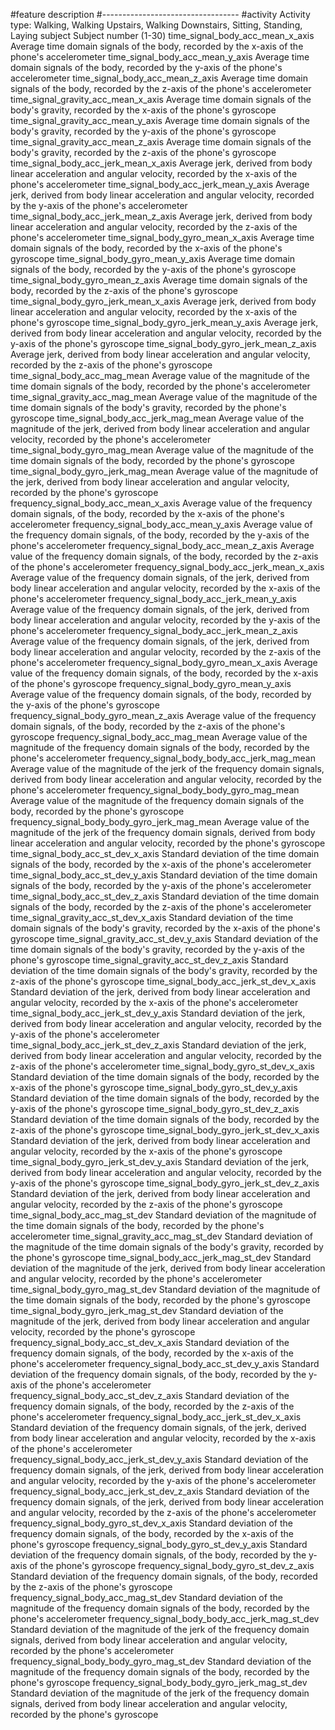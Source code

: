 #feature	  description
#----------------------------------
#activity	                        Activity type: Walking, Walking Upstairs, Walking Downstairs, Sitting, Standing,                                  Laying
subject	                          Subject number (1-30)
time_signal_body_acc_mean_x_axis	Average time domain signals of the body, recorded by the x-axis of the phone's accelerometer
time_signal_body_acc_mean_y_axis	Average time domain signals of the body, recorded by the y-axis of the phone's accelerometer
time_signal_body_acc_mean_z_axis	Average time domain signals of the body, recorded by the z-axis of the phone's accelerometer
time_signal_gravity_acc_mean_x_axis	Average time domain signals of the body's gravity, recorded by the x-axis of the phone's gyroscope
time_signal_gravity_acc_mean_y_axis	Average time domain signals of the body's gravity, recorded by the y-axis of the phone's gyroscope
time_signal_gravity_acc_mean_z_axis	Average time domain signals of the body's gravity, recorded by the z-axis of the phone's gyroscope
time_signal_body_acc_jerk_mean_x_axis	Average jerk, derived from body linear acceleration and angular velocity, recorded by the x-axis of the phone's accelerometer
time_signal_body_acc_jerk_mean_y_axis	Average jerk, derived from body linear acceleration and angular velocity, recorded by the y-axis of the phone's accelerometer
time_signal_body_acc_jerk_mean_z_axis	Average jerk, derived from body linear acceleration and angular velocity, recorded by the z-axis of the phone's accelerometer
time_signal_body_gyro_mean_x_axis	Average time domain signals of the body, recorded by the x-axis of the phone's gyroscope
time_signal_body_gyro_mean_y_axis	Average time domain signals of the body, recorded by the y-axis of the phone's gyroscope
time_signal_body_gyro_mean_z_axis	Average time domain signals of the body, recorded by the z-axis of the phone's gyroscope
time_signal_body_gyro_jerk_mean_x_axis	Average jerk, derived from body linear acceleration and angular velocity, recorded by the x-axis of the phone's gyroscope
time_signal_body_gyro_jerk_mean_y_axis	Average jerk, derived from body linear acceleration and angular velocity, recorded by the y-axis of the phone's gyroscope
time_signal_body_gyro_jerk_mean_z_axis	Average jerk, derived from body linear acceleration and angular velocity, recorded by the z-axis of the phone's gyroscope
time_signal_body_acc_mag_mean	Average value of the magnitude of the time domain signals of the body, recorded by the phone's accelerometer
time_signal_gravity_acc_mag_mean	Average value of the magnitude of the time domain signals of the body's gravity, recorded by the phone's gyroscope
time_signal_body_acc_jerk_mag_mean	Average value of the magnitude of the jerk, derived from body linear acceleration and angular velocity, recorded by the phone's accelerometer
time_signal_body_gyro_mag_mean	Average value of the magnitude of the time domain signals of the body, recorded by the phone's gyroscope
time_signal_body_gyro_jerk_mag_mean	Average value of the magnitude of the jerk, derived from body linear acceleration and angular velocity, recorded by the phone's gyroscope
frequency_signal_body_acc_mean_x_axis	Average value of the frequency domain signals, of the body, recorded by the x-axis of the phone's accelerometer
frequency_signal_body_acc_mean_y_axis	Average value of the frequency domain signals, of the body, recorded by the y-axis of the phone's accelerometer
frequency_signal_body_acc_mean_z_axis	Average value of the frequency domain signals, of the body, recorded by the z-axis of the phone's accelerometer
frequency_signal_body_acc_jerk_mean_x_axis	Average value of the frequency domain signals, of the jerk, derived from body linear acceleration and angular velocity, recorded by the x-axis of the phone's accelerometer
frequency_signal_body_acc_jerk_mean_y_axis	Average value of the frequency domain signals, of the jerk, derived from body linear acceleration and angular velocity, recorded by the y-axis of the phone's accelerometer
frequency_signal_body_acc_jerk_mean_z_axis	Average value of the frequency domain signals, of the jerk, derived from body linear acceleration and angular velocity, recorded by the z-axis of the phone's accelerometer
frequency_signal_body_gyro_mean_x_axis	Average value of the frequency domain signals, of the body, recorded by the x-axis of the phone's gyroscope
frequency_signal_body_gyro_mean_y_axis	Average value of the frequency domain signals, of the body, recorded by the y-axis of the phone's gyroscope
frequency_signal_body_gyro_mean_z_axis	Average value of the frequency domain signals, of the body, recorded by the z-axis of the phone's gyroscope
frequency_signal_body_acc_mag_mean	Average value of the magnitude of the frequency domain signals of the body, recorded by the phone's accelerometer
frequency_signal_body_body_acc_jerk_mag_mean	Average value of the magnitude of the jerk of the frequency domain signals, derived from body linear acceleration and angular velocity, recorded by the phone's accelerometer
frequency_signal_body_body_gyro_mag_mean	Average value of the magnitude of the frequency domain signals of the body, recorded by the phone's gyroscope
frequency_signal_body_body_gyro_jerk_mag_mean	Average value of the magnitude of the jerk of the frequency domain signals, derived from body linear acceleration and angular velocity, recorded by the phone's gyroscope
time_signal_body_acc_st_dev_x_axis	Standard deviation of the time domain signals of the body, recorded by the x-axis of the phone's accelerometer
time_signal_body_acc_st_dev_y_axis	Standard deviation of the time domain signals of the body, recorded by the y-axis of the phone's accelerometer
time_signal_body_acc_st_dev_z_axis	Standard deviation of the time domain signals of the body, recorded by the z-axis of the phone's accelerometer
time_signal_gravity_acc_st_dev_x_axis	Standard deviation of the time domain signals of the body's gravity, recorded by the x-axis of the phone's gyroscope
time_signal_gravity_acc_st_dev_y_axis	Standard deviation of the time domain signals of the body's gravity, recorded by the y-axis of the phone's gyroscope
time_signal_gravity_acc_st_dev_z_axis	Standard deviation of the time domain signals of the body's gravity, recorded by the z-axis of the phone's gyroscope
time_signal_body_acc_jerk_st_dev_x_axis	Standard deviation of the jerk, derived from body linear acceleration and angular velocity, recorded by the x-axis of the phone's accelerometer
time_signal_body_acc_jerk_st_dev_y_axis	Standard deviation of the jerk, derived from body linear acceleration and angular velocity, recorded by the y-axis of the phone's accelerometer
time_signal_body_acc_jerk_st_dev_z_axis	Standard deviation of the jerk, derived from body linear acceleration and angular velocity, recorded by the z-axis of the phone's accelerometer
time_signal_body_gyro_st_dev_x_axis	Standard deviation of the time domain signals of the body, recorded by the x-axis of the phone's gyroscope
time_signal_body_gyro_st_dev_y_axis	Standard deviation of the time domain signals of the body, recorded by the y-axis of the phone's gyroscope
time_signal_body_gyro_st_dev_z_axis	Standard deviation of the time domain signals of the body, recorded by the z-axis of the phone's gyroscope
time_signal_body_gyro_jerk_st_dev_x_axis	Standard deviation of the jerk, derived from body linear acceleration and angular velocity, recorded by the x-axis of the phone's gyroscope
time_signal_body_gyro_jerk_st_dev_y_axis	Standard deviation of the jerk, derived from body linear acceleration and angular velocity, recorded by the y-axis of the phone's gyroscope
time_signal_body_gyro_jerk_st_dev_z_axis	Standard deviation of the jerk, derived from body linear acceleration and angular velocity, recorded by the z-axis of the phone's gyroscope
time_signal_body_acc_mag_st_dev	Standard deviation of the magnitude of the time domain signals of the body, recorded by the phone's accelerometer
time_signal_gravity_acc_mag_st_dev	Standard deviation of the magnitude of the time domain signals of the body's gravity, recorded by the phone's gyroscope
time_signal_body_acc_jerk_mag_st_dev	Standard deviation of the magnitude of the jerk, derived from body linear acceleration and angular velocity, recorded by the phone's accelerometer
time_signal_body_gyro_mag_st_dev	Standard deviation of the magnitude of the time domain signals of the body, recorded by the phone's gyroscope
time_signal_body_gyro_jerk_mag_st_dev	Standard deviation of the magnitude of the jerk, derived from body linear acceleration and angular velocity, recorded by the phone's gyroscope
frequency_signal_body_acc_st_dev_x_axis	Standard deviation of the frequency domain signals, of the body, recorded by the x-axis of the phone's accelerometer
frequency_signal_body_acc_st_dev_y_axis	Standard deviation of the frequency domain signals, of the body, recorded by the y-axis of the phone's accelerometer
frequency_signal_body_acc_st_dev_z_axis	Standard deviation of the frequency domain signals, of the body, recorded by the z-axis of the phone's accelerometer
frequency_signal_body_acc_jerk_st_dev_x_axis	Standard deviation of the frequency domain signals, of the jerk, derived from body linear acceleration and angular velocity, recorded by the x-axis of the phone's accelerometer
frequency_signal_body_acc_jerk_st_dev_y_axis	Standard deviation of the frequency domain signals, of the jerk, derived from body linear acceleration and angular velocity, recorded by the y-axis of the phone's accelerometer
frequency_signal_body_acc_jerk_st_dev_z_axis	Standard deviation of the frequency domain signals, of the jerk, derived from body linear acceleration and angular velocity, recorded by the z-axis of the phone's accelerometer
frequency_signal_body_gyro_st_dev_x_axis	Standard deviation of the frequency domain signals, of the body, recorded by the x-axis of the phone's gyroscope
frequency_signal_body_gyro_st_dev_y_axis	Standard deviation of the frequency domain signals, of the body, recorded by the y-axis of the phone's gyroscope
frequency_signal_body_gyro_st_dev_z_axis	Standard deviation of the frequency domain signals, of the body, recorded by the z-axis of the phone's gyroscope
frequency_signal_body_acc_mag_st_dev	Standard deviation of the magnitude of the frequency domain signals of the body, recorded by the phone's accelerometer
frequency_signal_body_body_acc_jerk_mag_st_dev	Standard deviation of the magnitude of the jerk of the frequency domain signals, derived from body linear acceleration and angular velocity, recorded by the phone's accelerometer
frequency_signal_body_body_gyro_mag_st_dev	Standard deviation of the magnitude of the frequency domain signals of the body, recorded by the phone's gyroscope
frequency_signal_body_body_gyro_jerk_mag_st_dev	Standard deviation of the magnitude of the jerk of the frequency domain signals, derived from body linear acceleration and angular velocity, recorded by the phone's gyroscope
